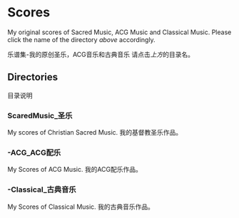 # Scores
My original scores of Sacred Music, ACG Music and Classical Music.
Please click the name of the directory *above* accordingly.

乐谱集-我的原创圣乐，ACG音乐和古典音乐
请点击*上方*的目录名。

## Directories
目录说明

### ScaredMusic_圣乐
My scores of Christian Sacred Music.
我的基督教圣乐作品。

### -ACG_ACG配乐
My Scores of ACG Music.
我的ACG配乐作品。

### -Classical_古典音乐
My Scores of Classical Music.
我的古典音乐作品。

